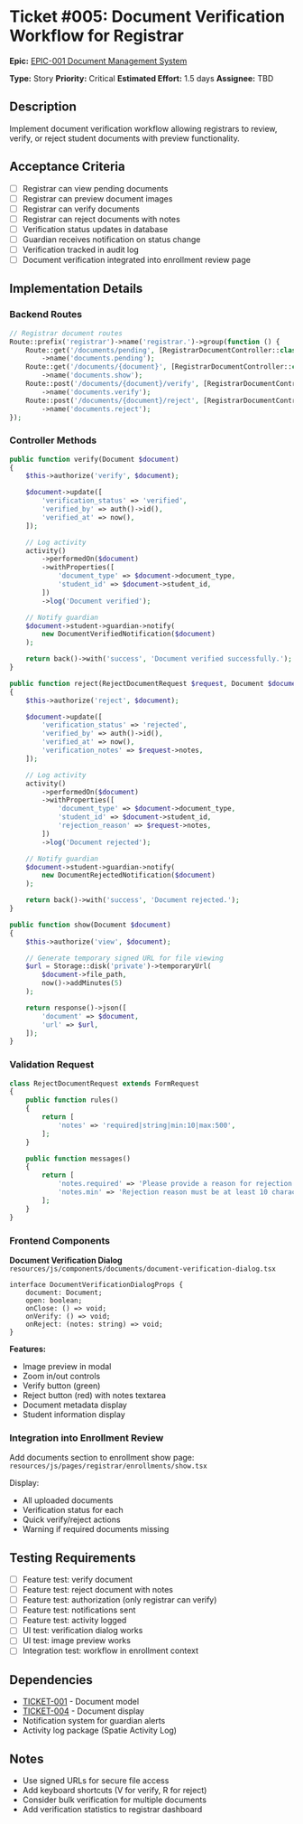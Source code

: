 # Ticket #005: Document Verification Workflow for Registrar

**Epic:** [EPIC-001 Document Management System](./EPIC-001-document-management-system.md)

**Type:** Story
**Priority:** Critical
**Estimated Effort:** 1.5 days
**Assignee:** TBD

## Description

Implement document verification workflow allowing registrars to review, verify, or reject student documents with preview functionality.

## Acceptance Criteria

- [ ] Registrar can view pending documents
- [ ] Registrar can preview document images
- [ ] Registrar can verify documents
- [ ] Registrar can reject documents with notes
- [ ] Verification status updates in database
- [ ] Guardian receives notification on status change
- [ ] Verification tracked in audit log
- [ ] Document verification integrated into enrollment review page

## Implementation Details

### Backend Routes

```php
// Registrar document routes
Route::prefix('registrar')->name('registrar.')->group(function () {
    Route::get('/documents/pending', [RegistrarDocumentController::class, 'pending'])
        ->name('documents.pending');
    Route::get('/documents/{document}', [RegistrarDocumentController::class, 'show'])
        ->name('documents.show');
    Route::post('/documents/{document}/verify', [RegistrarDocumentController::class, 'verify'])
        ->name('documents.verify');
    Route::post('/documents/{document}/reject', [RegistrarDocumentController::class, 'reject'])
        ->name('documents.reject');
});
```

### Controller Methods

```php
public function verify(Document $document)
{
    $this->authorize('verify', $document);

    $document->update([
        'verification_status' => 'verified',
        'verified_by' => auth()->id(),
        'verified_at' => now(),
    ]);

    // Log activity
    activity()
        ->performedOn($document)
        ->withProperties([
            'document_type' => $document->document_type,
            'student_id' => $document->student_id,
        ])
        ->log('Document verified');

    // Notify guardian
    $document->student->guardian->notify(
        new DocumentVerifiedNotification($document)
    );

    return back()->with('success', 'Document verified successfully.');
}

public function reject(RejectDocumentRequest $request, Document $document)
{
    $this->authorize('reject', $document);

    $document->update([
        'verification_status' => 'rejected',
        'verified_by' => auth()->id(),
        'verified_at' => now(),
        'verification_notes' => $request->notes,
    ]);

    // Log activity
    activity()
        ->performedOn($document)
        ->withProperties([
            'document_type' => $document->document_type,
            'student_id' => $document->student_id,
            'rejection_reason' => $request->notes,
        ])
        ->log('Document rejected');

    // Notify guardian
    $document->student->guardian->notify(
        new DocumentRejectedNotification($document)
    );

    return back()->with('success', 'Document rejected.');
}

public function show(Document $document)
{
    $this->authorize('view', $document);

    // Generate temporary signed URL for file viewing
    $url = Storage::disk('private')->temporaryUrl(
        $document->file_path,
        now()->addMinutes(5)
    );

    return response()->json([
        'document' => $document,
        'url' => $url,
    ]);
}
```

### Validation Request

```php
class RejectDocumentRequest extends FormRequest
{
    public function rules()
    {
        return [
            'notes' => 'required|string|min:10|max:500',
        ];
    }

    public function messages()
    {
        return [
            'notes.required' => 'Please provide a reason for rejection.',
            'notes.min' => 'Rejection reason must be at least 10 characters.',
        ];
    }
}
```

### Frontend Components

**Document Verification Dialog**
`resources/js/components/documents/document-verification-dialog.tsx`

```tsx
interface DocumentVerificationDialogProps {
    document: Document;
    open: boolean;
    onClose: () => void;
    onVerify: () => void;
    onReject: (notes: string) => void;
}
```

**Features:**

- Image preview in modal
- Zoom in/out controls
- Verify button (green)
- Reject button (red) with notes textarea
- Document metadata display
- Student information display

### Integration into Enrollment Review

Add documents section to enrollment show page:
`resources/js/pages/registrar/enrollments/show.tsx`

Display:

- All uploaded documents
- Verification status for each
- Quick verify/reject actions
- Warning if required documents missing

## Testing Requirements

- [ ] Feature test: verify document
- [ ] Feature test: reject document with notes
- [ ] Feature test: authorization (only registrar can verify)
- [ ] Feature test: notifications sent
- [ ] Feature test: activity logged
- [ ] UI test: verification dialog works
- [ ] UI test: image preview works
- [ ] Integration test: workflow in enrollment context

## Dependencies

- [TICKET-001](./TICKET-001-create-document-model-migration.md) - Document model
- [TICKET-004](./TICKET-004-document-list-and-management.md) - Document display
- Notification system for guardian alerts
- Activity log package (Spatie Activity Log)

## Notes

- Use signed URLs for secure file access
- Add keyboard shortcuts (V for verify, R for reject)
- Consider bulk verification for multiple documents
- Add verification statistics to registrar dashboard
